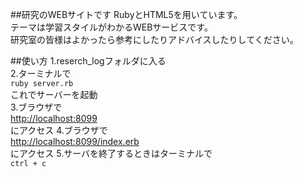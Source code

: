 ##研究のWEBサイトです
RubyとHTML5を用いています。  
テーマは学習スタイルがわかるWEBサービスです。  
研究室の皆様はよかったら参考にしたりアドバイスしたりしてください。

##使い方
1.reserch_logフォルダに入る  
2.ターミナルで  
`ruby server.rb`  
これでサーバーを起動  
3.ブラウザで  
<http://localhost:8099>  
にアクセス
4.ブラウザで  
<http://localhost:8099/index.erb>  
にアクセス 
5.サーバを終了するときはターミナルで  
`ctrl + c`
